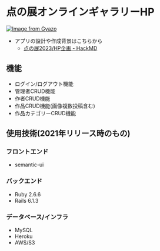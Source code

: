 # 点の展オンラインギャラリーHP
[![Image from Gyazo](https://i.gyazo.com/df2fb43b8aff4098b1637044b5f2ab3c.png)](https://gyazo.com/df2fb43b8aff4098b1637044b5f2ab3c)
- アプリの設計や作成背景はこちらから
    - [点の展2023/HP企画 - HackMD](https://hackmd.io/XDae1X20QeGdKVG1Yz0OmQ)
## 機能
- ログイン/ログアウト機能
- 管理者CRUD機能
- 作者CRUD機能
- 作品CRUD機能(画像複数投稿含む)
- 作品カテゴリーCRUD機能
## 使用技術(2021年リリース時のもの)
### フロントエンド
- semantic-ui
### バックエンド
- Ruby 2.6.6
- Rails 6.1.3
### データベース/インフラ
- MySQL
- Heroku
- AWS/S3
